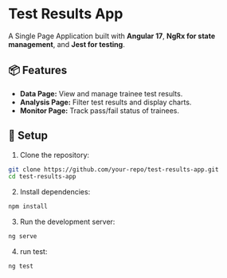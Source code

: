 # Test Results App

A Single Page Application built with **Angular 17**, **NgRx for state management**, and **Jest for testing**.

## 📦 Features
- **Data Page:** View and manage trainee test results.
- **Analysis Page:** Filter test results and display charts.
- **Monitor Page:** Track pass/fail status of trainees.

## 🚀 Setup
1. Clone the repository:
```sh
git clone https://github.com/your-repo/test-results-app.git
cd test-results-app
```
2. Install dependencies:
```sh
npm install
```
3. Run the development server:
```sh
ng serve
```
4. run test: 
```sh
ng test
```